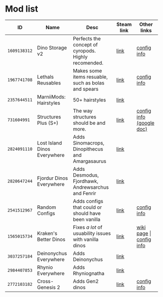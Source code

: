 # Mod list

| ID | Name | Desc | Steam link | Other links |
| - | - | - | - | - |
| `1609138312` | Dino Storage v2 | Perfects the concept of cyropods. Highly recomended. | [link](https://steamcommunity.com/sharedfiles/filedetails/?id=1609138312) | [config info](https://steamcommunity.com/sharedfiles/filedetails/?id=1822824970) |
| `1967741708` | Lethals Reusables | Makes some items resuable, such as bolas and spears | [link](https://steamcommunity.com/sharedfiles/filedetails/?id=1967741708) | [config info](https://steamcommunity.com/workshop/filedetails/discussion/1967741708/1742264681378321338/) |
| `2357644511` | MarniiMods: Hairstyles | 50+ hairstyles | [link](https://steamcommunity.com/sharedfiles/filedetails/?id=2357644511) | |
| `731604991` | Structures Plus (S+) | The way structures should be and more. | [link](https://steamcommunity.com/sharedfiles/filedetails/?id=731604991) | [config info (google doc)](https://docs.google.com/spreadsheets/d/e/2PACX-1vTCz51gbAXrJjqpTySgqID0SvEScS6hBwpzEawIBj4h3l4iX0695S2TWgQYRaU6bL31h-IK_LLubGbO/pubhtml) |
| `2824091110` | Lost Island Dinos Everywhere | Adds Sinomacrops, Dinopithecus and Amargasaurus | [link](https://steamcommunity.com/sharedfiles/filedetails/?id=2824091110) | |
| `2820647244` | Fjordur Dinos Everywhere | Adds Desmodus, Fjordhawk, Andrewsarchus and Fenrir | [link](https://steamcommunity.com/sharedfiles/filedetails/?id=2820647244) | |
| `2541512967` | Random Configs | Adds configs that could or should have been vanilla | [link](https://steamcommunity.com/sharedfiles/filedetails/?id=2541512967) | [config info](https://ark.wiki.gg/wiki/Mod:Random_Configs) |
| `1565015734` | Kraken's Better Dinos | Fixes _a lot_ of usuability issues with vanilla dinos | [link](https://steamcommunity.com/sharedfiles/filedetails/?id=1565015734) | [wiki page](https://ark.wiki.gg/wiki/Mod:Kraken%27s_Better_Dinos) \| [config info](https://steamcommunity.com/sharedfiles/filedetails/?id=2071693170) |
| `3037257184` | Deinonychus Everywhere | Adds Deinonychus | [link](https://steamcommunity.com/sharedfiles/filedetails/?id=3037257184) | |
| `2984407853` | Rhynio Everywhere | Adds Rhyniognatha | [link](https://steamcommunity.com/sharedfiles/filedetails/?id=2984407853) | | 
| `2772103182` | Cross-Genesis 2 | Adds Gen2 dinos | [link](https://steamcommunity.com/sharedfiles/filedetails/?id=2772103182) | [config info](https://steamcommunity.com/workshop/filedetails/discussion/2772103182/3193620054611443809/) |